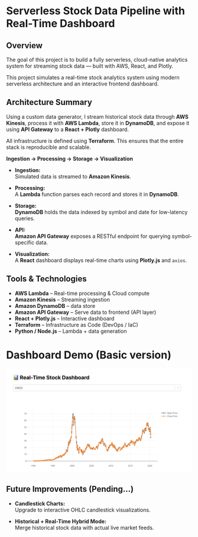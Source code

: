# Serverless Stock Data Pipeline with Real-Time Dashboard

## Overview

The goal of this project is to build a fully serverless, cloud-native analytics system for streaming stock data — built with AWS, React, and Plotly.  

This project simulates a real-time stock analytics system using modern serverless architecture and an interactive frontend dashboard.

## Architecture Summary

Using a custom data generator, I stream historical stock data through **AWS Kinesis**, process it with **AWS Lambda**, store it in **DynamoDB**, and expose it using **API Gateway** to a **React + Plotly** dashboard.

All infrastructure is defined using **Terraform**. This ensures that the entire stack is reproducible and scalable.

**Ingestion → Processing → Storage → Visualization**

- **Ingestion:**  
  Simulated data is streamed to **Amazon Kinesis**.

- **Processing:**  
  A **Lambda** function parses each record and stores it in **DynamoDB**.

- **Storage:**  
  **DynamoDB** holds the data indexed by symbol and date for low-latency queries.

- **API:**  
  **Amazon API Gateway** exposes a RESTful endpoint for querying symbol-specific data.

- **Visualization:**  
  A **React** dashboard displays real-time charts using **Plotly.js** and `axios`.

## Tools & Technologies

- **AWS Lambda** – Real-time processing & Cloud compute
- **Amazon Kinesis** – Streaming ingestion
- **Amazon DynamoDB** – data store
- **Amazon API Gateway** – Serve data to frontend (API layer)
- **React + Plotly.js** – Interactive dashboard
- **Terraform** – Infrastructure as Code (DevOps / IaC)
- **Python / Node.js** – Lambda + data generation

# Dashboard Demo (Basic version)
![Screenshot](./images/StockDash.png)

## Future Improvements (Pending...)

- **Candlestick Charts:**  
  Upgrade to interactive OHLC candlestick visualizations.

- **Historical + Real-Time Hybrid Mode:**  
  Merge historical stock data with actual live market feeds.




